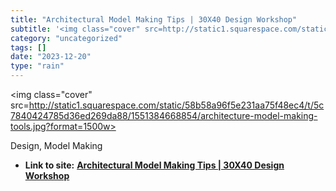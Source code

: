 ```yaml
---
title: "Architectural Model Making Tips | 30X40 Design Workshop"
subtitle: '<img class="cover" src=http://static1.squarespace.com/static/58b58a96f5e231aa75f48ec4/t/5c7840424785...'
category: "uncategorized"
tags: []
date: "2023-12-20"
type: "rain"
---
```

<img class="cover" src=http://static1.squarespace.com/static/58b58a96f5e231aa75f48ec4/t/5c7840424785d36ed269da88/1551384668854/architecture-model-making-tools.jpg?format=1500w>

Design, Model Making
* **Link to site:** **[Architectural Model Making Tips | 30X40 Design Workshop](https://thirtybyforty.com/blog/architectural-model-making-tips)**